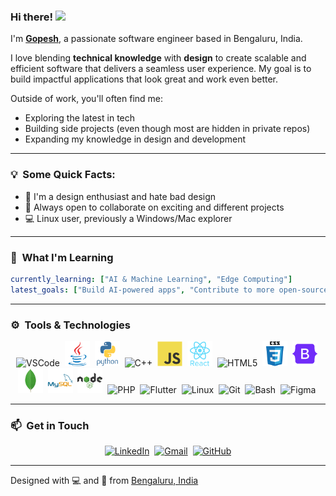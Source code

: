 
### Hi there! <img src="https://emojis.slackmojis.com/emojis/images/1536351075/4594/blob-wave.gif" width="25"/>

I'm [**Gopesh**](https://gopesh.live), a passionate software engineer based in Bengaluru, India.

I love blending **technical knowledge** with **design** to create scalable and efficient software that delivers a seamless user experience. My goal is to build impactful applications that look great and work even better.

Outside of work, you'll often find me:
- Exploring the latest in tech
- Building side projects (even though most are hidden in private repos)
- Expanding my knowledge in design and development

---

### 💡 &nbsp;Some Quick Facts:
- 🎨 I'm a design enthusiast and hate bad design
- 🤝 Always open to collaborate on exciting and different projects
- 💻 Linux user, previously a Windows/Mac explorer

---

### 🚀 &nbsp;What I'm Learning
```yaml
currently_learning: ["AI & Machine Learning", "Edge Computing"]
latest_goals: ["Build AI-powered apps", "Contribute to more open-source projects", "Master cloud-native development", "Explore quantum computing"]
```

---

### ⚙️ &nbsp;Tools & Technologies
<p align="center">
  <img src="https://cdn.jsdelivr.net/gh/devicons/devicon/icons/vscode/vscode-original.svg" alt="VSCode" width="40" height="40"/>&nbsp;
  <img src="https://raw.githubusercontent.com/devicons/devicon/master/icons/java/java-original.svg" alt="Java" width="40" height="40"/>&nbsp;
  <img src="https://raw.githubusercontent.com/devicons/devicon/master/icons/python/python-original-wordmark.svg" alt="Python" width="40" height="40"/>&nbsp;
  <img src="https://cdn.jsdelivr.net/gh/devicons/devicon/icons/cplusplus/cplusplus-original.svg" alt="C++" width="40" height="40"/>&nbsp;
  <img src="https://raw.githubusercontent.com/devicons/devicon/master/icons/javascript/javascript-original.svg" alt="JavaScript" width="40" height="40"/>&nbsp;
  <img src="https://raw.githubusercontent.com/devicons/devicon/master/icons/react/react-original-wordmark.svg" alt="React" width="40" height="40"/>&nbsp;
  <img src="https://cdn.jsdelivr.net/gh/devicons/devicon/icons/html5/html5-original.svg" alt="HTML5" width="40" height="40"/>&nbsp;
  <img src="https://raw.githubusercontent.com/devicons/devicon/master/icons/css3/css3-original-wordmark.svg" alt="CSS3" width="40" height="40"/>&nbsp;
  <img src="https://raw.githubusercontent.com/devicons/devicon/master/icons/bootstrap/bootstrap-plain.svg" alt="Bootstrap" width="40" height="40"/>&nbsp;
  <img src="https://raw.githubusercontent.com/devicons/devicon/master/icons/mongodb/mongodb-original.svg" alt="MongoDB" width="40" height="40"/>&nbsp;
  <img src="https://raw.githubusercontent.com/devicons/devicon/master/icons/mysql/mysql-original-wordmark.svg" alt="MySQL" width="40" height="40"/>&nbsp;
  <img src="https://raw.githubusercontent.com/devicons/devicon/master/icons/nodejs/nodejs-original-wordmark.svg" alt="NodeJS" width="40" height="40"/>&nbsp;
  <img src="https://cdn.jsdelivr.net/gh/devicons/devicon/icons/php/php-original.svg" alt="PHP" width="40" height="40"/>&nbsp;
  <img src="https://cdn.jsdelivr.net/gh/devicons/devicon/icons/flutter/flutter-original.svg" alt="Flutter" width="40" height="40"/>&nbsp;
  <img src="https://cdn.jsdelivr.net/gh/devicons/devicon/icons/linux/linux-original.svg" alt="Linux" width="40" height="40"/>&nbsp;
  <img src="https://cdn.jsdelivr.net/gh/devicons/devicon/icons/git/git-original.svg" alt="Git" width="40" height="40"/>&nbsp;
  <img src="https://cdn.jsdelivr.net/gh/devicons/devicon/icons/bash/bash-original.svg" alt="Bash" width="40" height="40"/>&nbsp;
  <img src="https://cdn.jsdelivr.net/gh/devicons/devicon/icons/figma/figma-original.svg" alt="Figma" width="40" height="40"/>&nbsp;
</p>

---

### 📫 &nbsp;Get in Touch
<p align="center">
  <a href="https://www.linkedin.com/in/gopeshkumarpathak/"><img src="https://img.shields.io/badge/LinkedIn-blue?style=flat-square&logo=linkedin&logoColor=white" alt="LinkedIn"></a>&nbsp;
  <a href="mailto:gopeshkumarpathak@gmail.com"><img src="https://img.shields.io/badge/Gmail-red?style=flat-square&logo=gmail&logoColor=white" alt="Gmail"></a>&nbsp;
  <a href="https://github.com/gopesh-code"><img src="https://img.shields.io/badge/GitHub-black?style=flat-square&logo=github&logoColor=white" alt="GitHub"></a>
</p>

---

Designed with 💻 and 🧠 from [Bengaluru, India](https://gopesh.live)
